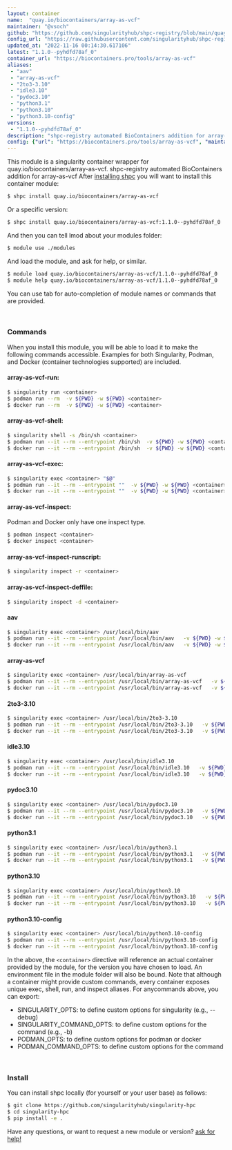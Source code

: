 ```yaml
---
layout: container
name:  "quay.io/biocontainers/array-as-vcf"
maintainer: "@vsoch"
github: "https://github.com/singularityhub/shpc-registry/blob/main/quay.io/biocontainers/array-as-vcf/container.yaml"
config_url: "https://raw.githubusercontent.com/singularityhub/shpc-registry/main/quay.io/biocontainers/array-as-vcf/container.yaml"
updated_at: "2022-11-16 00:14:30.617106"
latest: "1.1.0--pyhdfd78af_0"
container_url: "https://biocontainers.pro/tools/array-as-vcf"
aliases:
 - "aav"
 - "array-as-vcf"
 - "2to3-3.10"
 - "idle3.10"
 - "pydoc3.10"
 - "python3.1"
 - "python3.10"
 - "python3.10-config"
versions:
 - "1.1.0--pyhdfd78af_0"
description: "shpc-registry automated BioContainers addition for array-as-vcf"
config: {"url": "https://biocontainers.pro/tools/array-as-vcf", "maintainer": "@vsoch", "description": "shpc-registry automated BioContainers addition for array-as-vcf", "latest": {"1.1.0--pyhdfd78af_0": "sha256:8fd44cf7649dfd57a7ec6c5398e2a43bafef26e6d1526c4de190220aa0cd0d24"}, "tags": {"1.1.0--pyhdfd78af_0": "sha256:8fd44cf7649dfd57a7ec6c5398e2a43bafef26e6d1526c4de190220aa0cd0d24"}, "docker": "quay.io/biocontainers/array-as-vcf", "aliases": {"aav": "/usr/local/bin/aav", "array-as-vcf": "/usr/local/bin/array-as-vcf", "2to3-3.10": "/usr/local/bin/2to3-3.10", "idle3.10": "/usr/local/bin/idle3.10", "pydoc3.10": "/usr/local/bin/pydoc3.10", "python3.1": "/usr/local/bin/python3.1", "python3.10": "/usr/local/bin/python3.10", "python3.10-config": "/usr/local/bin/python3.10-config"}}
---
```


This module is a singularity container wrapper for quay.io/biocontainers/array-as-vcf.
shpc-registry automated BioContainers addition for array-as-vcf
After [installing shpc](#install) you will want to install this container module:


```bash
$ shpc install quay.io/biocontainers/array-as-vcf
```

Or a specific version:

```bash
$ shpc install quay.io/biocontainers/array-as-vcf:1.1.0--pyhdfd78af_0
```

And then you can tell lmod about your modules folder:

```bash
$ module use ./modules
```

And load the module, and ask for help, or similar.

```bash
$ module load quay.io/biocontainers/array-as-vcf/1.1.0--pyhdfd78af_0
$ module help quay.io/biocontainers/array-as-vcf/1.1.0--pyhdfd78af_0
```

You can use tab for auto-completion of module names or commands that are provided.

<br>

### Commands

When you install this module, you will be able to load it to make the following commands accessible.
Examples for both Singularity, Podman, and Docker (container technologies supported) are included.

#### array-as-vcf-run:

```bash
$ singularity run <container>
$ podman run --rm  -v ${PWD} -w ${PWD} <container>
$ docker run --rm  -v ${PWD} -w ${PWD} <container>
```

#### array-as-vcf-shell:

```bash
$ singularity shell -s /bin/sh <container>
$ podman run --it --rm --entrypoint /bin/sh  -v ${PWD} -w ${PWD} <container>
$ docker run --it --rm --entrypoint /bin/sh  -v ${PWD} -w ${PWD} <container>
```

#### array-as-vcf-exec:

```bash
$ singularity exec <container> "$@"
$ podman run --it --rm --entrypoint ""  -v ${PWD} -w ${PWD} <container> "$@"
$ docker run --it --rm --entrypoint ""  -v ${PWD} -w ${PWD} <container> "$@"
```

#### array-as-vcf-inspect:

Podman and Docker only have one inspect type.

```bash
$ podman inspect <container>
$ docker inspect <container>
```

#### array-as-vcf-inspect-runscript:

```bash
$ singularity inspect -r <container>
```

#### array-as-vcf-inspect-deffile:

```bash
$ singularity inspect -d <container>
```


#### aav

```bash
$ singularity exec <container> /usr/local/bin/aav
$ podman run --it --rm --entrypoint /usr/local/bin/aav   -v ${PWD} -w ${PWD} <container> -c " $@"
$ docker run --it --rm --entrypoint /usr/local/bin/aav   -v ${PWD} -w ${PWD} <container> -c " $@"
```


#### array-as-vcf

```bash
$ singularity exec <container> /usr/local/bin/array-as-vcf
$ podman run --it --rm --entrypoint /usr/local/bin/array-as-vcf   -v ${PWD} -w ${PWD} <container> -c " $@"
$ docker run --it --rm --entrypoint /usr/local/bin/array-as-vcf   -v ${PWD} -w ${PWD} <container> -c " $@"
```


#### 2to3-3.10

```bash
$ singularity exec <container> /usr/local/bin/2to3-3.10
$ podman run --it --rm --entrypoint /usr/local/bin/2to3-3.10   -v ${PWD} -w ${PWD} <container> -c " $@"
$ docker run --it --rm --entrypoint /usr/local/bin/2to3-3.10   -v ${PWD} -w ${PWD} <container> -c " $@"
```


#### idle3.10

```bash
$ singularity exec <container> /usr/local/bin/idle3.10
$ podman run --it --rm --entrypoint /usr/local/bin/idle3.10   -v ${PWD} -w ${PWD} <container> -c " $@"
$ docker run --it --rm --entrypoint /usr/local/bin/idle3.10   -v ${PWD} -w ${PWD} <container> -c " $@"
```


#### pydoc3.10

```bash
$ singularity exec <container> /usr/local/bin/pydoc3.10
$ podman run --it --rm --entrypoint /usr/local/bin/pydoc3.10   -v ${PWD} -w ${PWD} <container> -c " $@"
$ docker run --it --rm --entrypoint /usr/local/bin/pydoc3.10   -v ${PWD} -w ${PWD} <container> -c " $@"
```


#### python3.1

```bash
$ singularity exec <container> /usr/local/bin/python3.1
$ podman run --it --rm --entrypoint /usr/local/bin/python3.1   -v ${PWD} -w ${PWD} <container> -c " $@"
$ docker run --it --rm --entrypoint /usr/local/bin/python3.1   -v ${PWD} -w ${PWD} <container> -c " $@"
```


#### python3.10

```bash
$ singularity exec <container> /usr/local/bin/python3.10
$ podman run --it --rm --entrypoint /usr/local/bin/python3.10   -v ${PWD} -w ${PWD} <container> -c " $@"
$ docker run --it --rm --entrypoint /usr/local/bin/python3.10   -v ${PWD} -w ${PWD} <container> -c " $@"
```


#### python3.10-config

```bash
$ singularity exec <container> /usr/local/bin/python3.10-config
$ podman run --it --rm --entrypoint /usr/local/bin/python3.10-config   -v ${PWD} -w ${PWD} <container> -c " $@"
$ docker run --it --rm --entrypoint /usr/local/bin/python3.10-config   -v ${PWD} -w ${PWD} <container> -c " $@"
```



In the above, the `<container>` directive will reference an actual container provided
by the module, for the version you have chosen to load. An environment file in the
module folder will also be bound. Note that although a container
might provide custom commands, every container exposes unique exec, shell, run, and
inspect aliases. For anycommands above, you can export:

 - SINGULARITY_OPTS: to define custom options for singularity (e.g., --debug)
 - SINGULARITY_COMMAND_OPTS: to define custom options for the command (e.g., -b)
 - PODMAN_OPTS: to define custom options for podman or docker
 - PODMAN_COMMAND_OPTS: to define custom options for the command

<br>

### Install

You can install shpc locally (for yourself or your user base) as follows:

```bash
$ git clone https://github.com/singularityhub/singularity-hpc
$ cd singularity-hpc
$ pip install -e .
```

Have any questions, or want to request a new module or version? [ask for help!](https://github.com/singularityhub/singularity-hpc/issues)